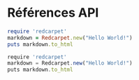 # Références API

```ruby
require 'redcarpet'
markdown = Redcarpet.new("Hello World!")
puts markdown.to_html
```

```javascript
require 'redcarpet'
markdown = Redcarpet.new("Hello World!")
puts markdown.to_html
```